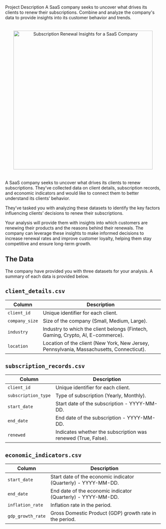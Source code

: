 Project Description
A SaaS company seeks to uncover what drives its clients to renew their subscriptions. Combine and analyze the company's data to provide insights into its customer behavior and trends.



<div style="text-align: center; padding: 20px;">
    <img src="austin-distel-744oGeqpxPQ-unsplash.jpeg" alt="​​Subscription Renewal Insights for a SaaS Company" width="450"/>
</div>


<!-- Image source - https://unsplash.com/photos/person-using-macbook-pro-744oGeqpxPQ
-->

    
A SaaS company seeks to uncover what drives its clients to renew subscriptions. They’ve collected data on client details, subscription records, and economic indicators and would like to connect them to better understand its clients’ behavior. 

They’ve tasked you with analyzing these datasets to identify the key factors influencing clients’ decisions to renew their subscriptions. 

Your analysis will provide them with insights into which customers are renewing their products and the reasons behind their renewals. The company can leverage these insights to make informed decisions to increase renewal rates and improve customer loyalty, helping them stay competitive and ensure long-term growth.


## The Data

The company have provided you with three datasets for your analysis. A summary of each data is provided below.

## `client_details.csv`

| Column         | Description|
|----------------|---------------------------------------------------------------|
| `client_id`    | Unique identifier for each client. |
| `company_size` | Size of the company (Small, Medium, Large).|
| `industry`     | Industry to which the client belongs (Fintech, Gaming, Crypto, AI, E-commerce).|
| `location`     | Location of the client (New York, New Jersey, Pennsylvania, Massachusetts, Connecticut).|

## `subscription_records.csv`

| Column             | Description   |
|--------------------|---------------|
| `client_id`        | Unique identifier for each client.|
| `subscription_type`| Type of subscription (Yearly, Monthly).|
| `start_date`       | Start date of the subscription - YYYY-MM-DD.|
| `end_date`         | End date of the subscription - YYYY-MM-DD.|
| `renewed`          | Indicates whether the subscription was renewed (True, False).|

## `economic_indicators.csv`

| Column           | Description                                       |
|------------------|---------------------------------------------------|
| `start_date`     | Start date of the economic indicator (Quarterly) - YYYY-MM-DD.|
| `end_date`       | End date of the economic indicator (Quarterly) - YYYY-MM-DD.|
| `inflation_rate` | Inflation rate in the period.|
| `gdp_growth_rate`| Gross Domestic Product (GDP) growth rate in the period.|